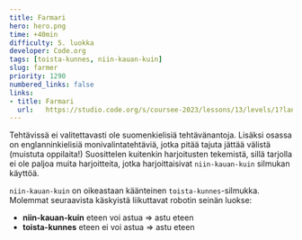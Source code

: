 ```yaml
---
title: Farmari
hero: hero.png
time: +40min
difficulty: 5. luokka
developer: Code.org
tags: [toista-kunnes, niin-kauan-kuin]
slug: farmer
priority: 1290
numbered_links: false
links:
- title: Farmari
  url:   https://studio.code.org/s/coursee-2023/lessons/13/levels/1?lang=fi-FI
---
```


Tehtävissä ei valitettavasti ole suomenkielisiä tehtävänantoja. Lisäksi osassa on englanninkielisiä monivalintatehtäviä, jotka pitää tajuta jättää välistä (muistuta oppilaita!) Suosittelen kuitenkin harjoitusten tekemistä, sillä tarjolla ei ole paljoa muita harjoitteita, jotka harjoittaisivat `niin-kauan-kuin` silmukan käyttöä.

`niin-kauan-kuin` on oikeastaan käänteinen `toista-kunnes`-silmukka. Molemmat seuraavista käskyistä liikuttavat robotin seinän luokse:
- **niin-kauan-kuin** eteen voi astua => astu eteen
- **toista-kunnes** eteen ei voi astua => astu eteen

